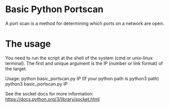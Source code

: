 # Basic Python Portscan
A port scan is a method for determining which ports on a network are open.

# The usage
You need to run the script at the shell of the system (cmd or unix-linux terminal).
The first and unique argument is the IP (number or link format) of the target.

Usage:
    python basic_portscan.py IP  (If your python path is python3 path)
    python3 basic_portscan.py IP

See the socket docs for more information: https://docs.python.org/3/library/socket.html
